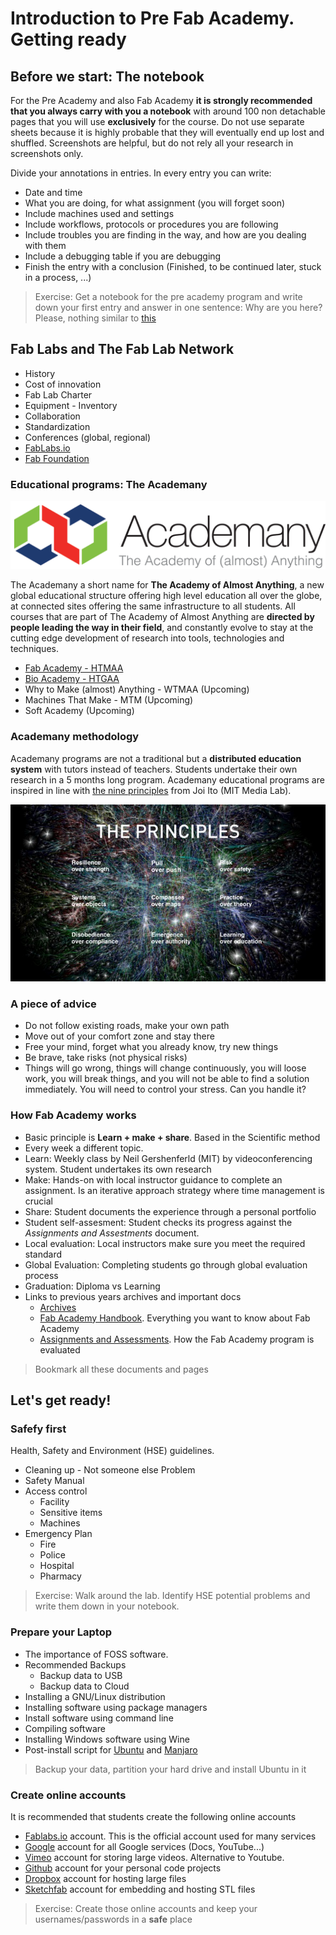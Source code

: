 # Introduction to Pre Fab Academy. Getting ready

## Before we start: The notebook
For the Pre Academy and also Fab Academy **it is strongly recommended that you always carry with you a notebook** with around 100 non detachable pages that you will use **exclusively** for the course. Do not use separate sheets because it is highly probable that they will eventually end up lost and shuffled. Screenshots are helpful, but do not rely all your research in screenshots only.

Divide your annotations in entries. In every entry you can write:

* Date and time
* What you are doing, for what assignment (you will forget soon)
* Include machines used and settings
* Include workflows, protocols or procedures you are following
* Include troubles you are finding in the way, and how are you dealing with them
* Include a debugging table if you are debugging
* Finish the entry with a conclusion (Finished, to be continued later, stuck in a process, ...)

> Exercise: Get a notebook for the pre academy program and write down your first entry and answer in one sentence: Why are you here? Please, nothing similar to [this](http://cmorse.org/missiongen/)

## Fab Labs and The Fab Lab Network

* History
* Cost of innovation
* Fab Lab Charter
* Equipment - Inventory
* Collaboration
* Standardization
* Conferences (global, regional)
* [FabLabs.io](http://fablabs.io)
* [Fab Foundation](http://fabboundation.org)

### Educational programs: The Academany
![](./img/intro/academany.png)

The Academany a short name for **The Academy of Almost Anything**, a new global educational structure offering high level education all over the globe, at connected sites offering the same infrastructure to all students. All courses that are part of The Academy of Almost Anything are **directed by people leading the way in their field**, and constantly evolve to stay at the cutting edge development of research into tools, technologies and techniques.

* [Fab Academy - HTMAA](http://fabacademy.org/)
* [Bio Academy - HTGAA](http://bio.academany.org/)
* Why to Make (almost) Anything - WTMAA (Upcoming)
* Machines That Make - MTM (Upcoming)
* Soft Academy (Upcoming)

### Academany methodology
Academany programs are not a traditional but a **distributed education system** with tutors instead of teachers. Students undertake their own research in a 5 months long program. Academany educational programs are inspired in line with [the nine principles](http://media.mit.edu/about/principles) from Joi Ito (MIT Media Lab).

![](./img/intro/principles.jpeg)

### A piece of advice
* Do not follow existing roads, make your own path
* Move out of your comfort zone and stay there
* Free your mind, forget what you already know, try new things
* Be brave, take risks (not physical risks)
* Things will go wrong, things will change continuously, you will loose work, you will break things, and you will not be able to find a solution immediately. You will need to control your stress. Can you handle it?

### How Fab Academy works
* Basic principle is **Learn + make + share**. Based in the Scientific method
* Every week a different topic.
* Learn: Weekly class by Neil Gershenferld (MIT) by videoconferencing system. Student undertakes its own research
* Make: Hands-on with local instructor guidance to complete an assignment. Is an iterative approach strategy where time management is crucial
* Share: Student documents the experience through a personal portfolio
* Student self-assesment: Student checks its progress against the _Assignments and Assestments_ document.
* Local evaluation: Local instructors make sure you meet the required standard
* Global Evaluation: Completing students go through global evaluation process
* Graduation: Diploma vs Learning
* Links to previous years archives and important docs
  * [Archives](archive.fabacademy.org)
  * [Fab Academy Handbook](http://docs.academany.org/FabAcademy-Handbook/_book/). Everything you want to know about Fab Academy
  * [Assignments and Assessments](http://docs.academany.org/FabAcademy-Assessment/_book/). How the Fab Academy program is evaluated

> Bookmark all these documents and pages

## Let's get ready!

### Safefy first
Health, Safety and Environment (HSE) guidelines.
* Cleaning up - Not someone else Problem
* Safety Manual
* Access control
  * Facility
  * Sensitive items
  * Machines
* Emergency Plan
  * Fire
  * Police
  * Hospital
  * Pharmacy

> Exercise: Walk around the lab. Identify HSE potential problems and write them down in your notebook.

### Prepare your Laptop
* The importance of FOSS software.
* Recommended Backups
  * Backup data to USB
  * Backup data to Cloud
* Installing a GNU/Linux distribution
* Installing software using package managers
* Install software using command line
* Compiling software
* Installing Windows software using Wine
* Post-install script for [Ubuntu]() and [Manjaro]()

> Backup your data, partition your hard drive and install Ubuntu in it

### Create online accounts
It is recommended that students create the following online accounts
* [Fablabs.io](fablabs.io) account. This is the official account used for many services
* [Google](google.com) account for all Google services (Docs, YouTube...)
* [Vimeo](vimeo.com) account for storing large videos. Alternative to Youtube.
* [Github](github.com) account for your personal code projects
* [Dropbox](dropbox.com) account for hosting large files
* [Sketchfab](sketchfab.com) account for embedding and hosting STL files

> Exercise: Create those online accounts and keep your usernames/passwords in a **safe** place
